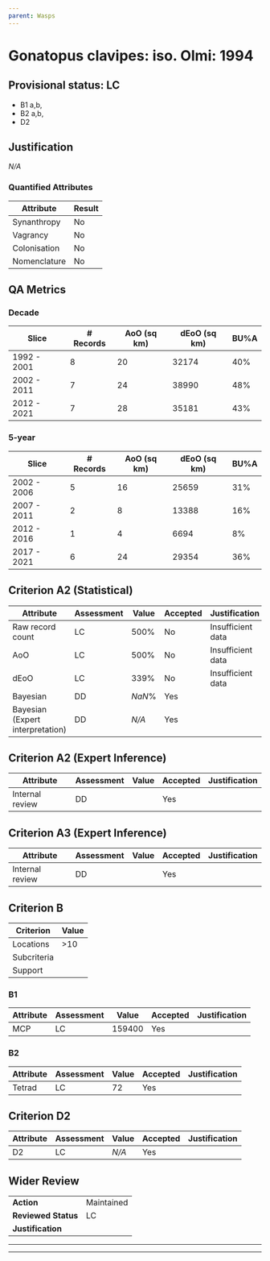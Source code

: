 ```yaml
---
parent: Wasps
---
```

# Gonatopus clavipes: iso. Olmi: 1994
## Provisional status: LC
- B1 a,b, 
- B2 a,b, 
- D2

## Justification
*N/A*
### Quantified Attributes
|Attribute|Result|
|---|---|
|Synanthropy|No|
|Vagrancy|No|
|Colonisation|No|
|Nomenclature|No|
## QA Metrics
### Decade
| Slice | # Records | AoO (sq km) | dEoO (sq km) |BU%A |
|---|---|---|---|---|
|1992 - 2001|8|20|32174|40%|
|2002 - 2011|7|24|38990|48%|
|2012 - 2021|7|28|35181|43%|
### 5-year
| Slice | # Records | AoO (sq km) | dEoO (sq km) |BU%A |
|---|---|---|---|---|
|2002 - 2006|5|16|25659|31%|
|2007 - 2011|2|8|13388|16%|
|2012 - 2016|1|4|6694|8%|
|2017 - 2021|6|24|29354|36%|
## Criterion A2 (Statistical)
|Attribute|Assessment|Value|Accepted|Justification
|---|---|---|---|---|
|Raw record count|LC|500%|No|Insufficient data|
|AoO|LC|500%|No|Insufficient data|
|dEoO|LC|339%|No|Insufficient data|
|Bayesian|DD|*NaN*%|Yes||
|Bayesian (Expert interpretation)|DD|*N/A*|Yes||
## Criterion A2 (Expert Inference)
|Attribute|Assessment|Value|Accepted|Justification
|---|---|---|---|---|
|Internal review|DD||Yes||
## Criterion A3 (Expert Inference)
|Attribute|Assessment|Value|Accepted|Justification
|---|---|---|---|---|
|Internal review|DD||Yes||
## Criterion B
|Criterion| Value|
|---|---|
|Locations|>10|
|Subcriteria||
|Support||
### B1
|Attribute|Assessment|Value|Accepted|Justification
|---|---|---|---|---|
|MCP|LC|159400|Yes||
### B2
|Attribute|Assessment|Value|Accepted|Justification
|---|---|---|---|---|
|Tetrad|LC|72|Yes||
## Criterion D2
|Attribute|Assessment|Value|Accepted|Justification
|---|---|---|---|---|
|D2|LC|*N/A*|Yes||
## Wider Review
|  |  |
|---|---|
|**Action**|Maintained|
|**Reviewed Status**|LC|
|**Justification**||
---
 ---
 <br><br>
 
